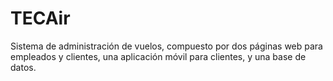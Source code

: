 # TECAir
Sistema de administración de vuelos, compuesto por dos páginas web para empleados y clientes, una aplicación móvil para clientes, y una base de datos.
